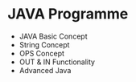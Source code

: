 # JAVA Programme

- JAVA Basic Concept
- String Concept
- OPS Concept
- OUT & IN Functionality
- Advanced Java